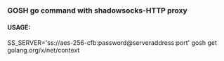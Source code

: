 ### GOSH  go command with shadowsocks-HTTP proxy

#### USAGE:
SS_SERVER='ss://aes-256-cfb:password@serveraddress:port' gosh get golang.org/x/net/context